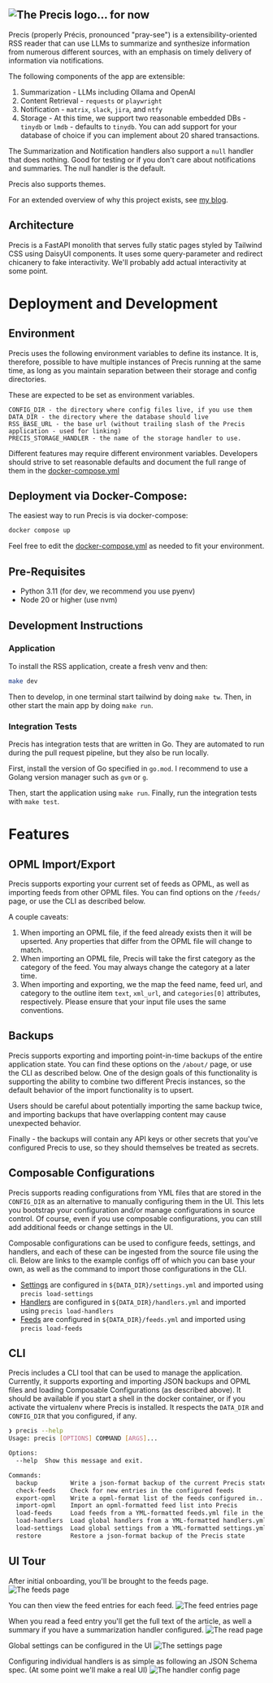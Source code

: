 ![The Precis logo... for now](app/assets/logo-with-name-light.svg)
--
Precis (properly Précis, pronounced "pray-see") is a extensibility-oriented RSS reader that can use LLMs to summarize and synthesize information from numerous different sources, with an emphasis on timely delivery of information via notifications.

The following components of the app are extensible:
1. Summarization - LLMs including Ollama and OpenAI
2. Content Retrieval - `requests` or `playwright`
3. Notification - `matrix`, `slack`, `jira`, and `ntfy`
4. Storage - At this time, we support two reasonable embedded DBs - `tinydb` or `lmdb` - defaults to `tinydb`. You can add support for your database of choice if you can implement about 20 shared transactions.

The Summarization and Notification handlers also support a `null` handler that does nothing. Good for testing or if you don't care about notifications and summaries. The null handler is the default.

Precis also supports themes.

For an extended overview of why this project exists, see [my blog](https://www.leozqin.me/posts/precis-an-ai-enabled-rss-reader/).

## Architecture
Precis is a FastAPI monolith that serves fully static pages styled by Tailwind CSS using DaisyUI components. It uses some query-parameter and redirect chicanery to fake interactivity. We'll probably add actual interactivity at some point.

# Deployment and Development
## Environment
Precis uses the following environment variables to define its instance. It is, therefore, possible to have multiple instances of Precis running at the same time, as long as you maintain separation between their storage and config directories.

These are expected to be set as environment variables.
```
CONFIG_DIR - the directory where config files live, if you use them
DATA_DIR - the directory where the database should live
RSS_BASE_URL - the base url (without trailing slash of the Precis application - used for linking)
PRECIS_STORAGE_HANDLER - the name of the storage handler to use.
```

Different features may require different environment variables. Developers should strive to set reasonable defaults and document the full range of them in the [docker-compose.yml](docker-compose.yml)

## Deployment via Docker-Compose:
The easiest way to run Precis is via docker-compose:
```bash
docker compose up
```
Feel free to edit the [docker-compose.yml](docker-compose.yml) as needed to fit your environment.

## Pre-Requisites
- Python 3.11 (for dev, we recommend you use pyenv)
- Node 20 or higher (use nvm)

## Development Instructions
### Application
To install the RSS application, create a fresh venv and then:
```bash
make dev
```
Then to develop, in one terminal start tailwind by doing `make tw`. Then, in other start the main app by doing `make run`.

### Integration Tests
Precis has integration tests that are written in Go. They are automated to run during the pull request pipeline, but they also be run locally.

First, install the version of Go specified in `go.mod`. I recommend to use a Golang version manager such as `gvm` or `g`.

Then, start the application using `make run`. Finally, run the integration tests with `make test`.

# Features
## OPML Import/Export
Precis supports exporting your current set of feeds as OPML, as well as importing feeds from other OPML files. You can find options on the `/feeds/` page, or use the CLI as described below.

A couple caveats:
1. When importing an OPML file, if the feed already exists then it will be upserted. Any properties that differ from the OPML file will change to match.
2. When importing an OPML file, Precis will take the first category as the category of the feed. You may always change the category at a later time.
3. When importing and exporting, we the map the feed name, feed url, and category to the outline item `text`, `xml_url`, and `categories[0]` attributes, respectively. Please ensure that your input file uses the same conventions.

## Backups
Precis supports exporting and importing point-in-time backups of the entire application state. You can find these options on the `/about/` page, or use the CLI as described below. One of the design goals of this functionality is supporting the ability to combine two different Precis instances, so the default behavior of the import functionality is to upsert.

Users should be careful about potentially importing the same backup twice, and importing backups that have overlapping content may cause unexpected behavior.

Finally - the backups will contain any API keys or other secrets that you've configured Precis to use, so they should themselves be treated as secrets.

## Composable Configurations
Precis supports reading configurations from YML files that are stored in the `CONFIG_DIR` as an alternative to manually configuring them in the UI. This lets you bootstrap your configuration and/or manage configurations in source control. Of course, even if you use composable configurations, you can still add additional feeds or change settings in the UI.

Composable configurations can be used to configure feeds, settings, and handlers, and each of these can be ingested from the source file using the cli. Below are links to the example configs off of which you can base your own, as well as the command to import those configurations in the CLI.

- [Settings](configs/settings.yml.example) are configured in `${DATA_DIR}/settings.yml` and imported using `precis load-settings`
- [Handlers](configs/handlers.yml.example) are configured in `${DATA_DIR}/handlers.yml` and imported using `precis load-handlers`
- [Feeds](configs/feeds.yml.example) are configured in `${DATA_DIR}/feeds.yml` and imported using `precis load-feeds`

## CLI
Precis includes a CLI tool that can be used to manage the application. Currently, it supports exporting and importing JSON backups and OPML files and loading Composable Configurations (as described above). It should be available if you start a shell in the docker container, or if you activate the virtualenv where Precis is installed. It respects the `DATA_DIR` and `CONFIG_DIR` that you configured, if any.

```bash
❯ precis --help
Usage: precis [OPTIONS] COMMAND [ARGS]...

Options:
  --help  Show this message and exit.

Commands:
  backup         Write a json-format backup of the current Precis state...
  check-feeds    Check for new entries in the configured feeds
  export-opml    Write a opml-format list of the feeds configured in...
  import-opml    Import an opml-formatted feed list into Precis
  load-feeds     Load feeds from a YML-formatted feeds.yml file in the...
  load-handlers  Load global handlers from a YML-formatted handlers.yml...
  load-settings  Load global settings from a YML-formatted settings.yml...
  restore        Restore a json-format backup of the Precis state
```

## UI Tour
After initial onboarding, you'll be brought to the feeds page.
![The feeds page](app/assets/feeds.png)

You can then view the feed entries for each feed.
![The feed entries page](app/assets/feed_entries.png)

When you read a feed entry you'll get the full text of the article, as well a summary if you have a summarization handler configured.
![The read page](app/assets/read.png)

Global settings can be configured in the UI
![The settings page](app/assets/settings.png)

Configuring individual handlers is as simple as following an JSON Schema spec. (At some point we'll make a real UI)
![The handler config page](app/assets/handler_config.png)

